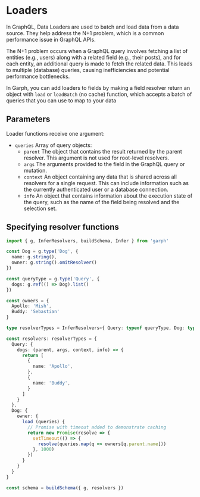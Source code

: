 # Loaders

In GraphQL, Data Loaders are used to batch and load data from a data source. They help address the N+1 problem, which is a common performance issue in GraphQL APIs.

The N+1 problem occurs when a GraphQL query involves fetching a list of entities (e.g., users) along with a related field (e.g., their posts), and for each entity, an additional query is made to fetch the related data. This leads to multiple (database) queries, causing inefficiencies and potential performance bottlenecks.

In Garph, you can add loaders to fields by making a field resolver return an object with `load` or `loadBatch` (no cache) function, which accepts a batch of queries that you can use to map to your data

## Parameters

Loader functions receive one argument:

- `queries`
  Array of query objects:
    - `parent`
      The object that contains the result returned by the parent resolver. This argument is not used for root-level resolvers.
    - `args`
      The arguments provided to the field in the GraphQL query or mutation.
    - `context`
      An object containing any data that is shared across all resolvers for a single request. This can include information such as the currently authenticated user or a database connection.
    - `info`
      An object that contains information about the execution state of the query, such as the name of the field being resolved and the selection set.

## Specifying resolver functions

```ts
import { g, InferResolvers, buildSchema, Infer } from 'garph'

const Dog = g.type('Dog', {
  name: g.string(),
  owner: g.string().omitResolver()
})

const queryType = g.type('Query', {
  dogs: g.ref(() => Dog).list()
})

const owners = {
  Apollo: 'Mish',
  Buddy: 'Sebastian'
}

type resolverTypes = InferResolvers<{ Query: typeof queryType, Dog: typeof Dog }, {}>

const resolvers: resolverTypes = {
  Query: {
    dogs: (parent, args, context, info) => {
      return [
        {
          name: 'Apollo',
        },
        {
          name: 'Buddy',
        }
      ]
    }
  },
  Dog: {
    owner: {
      load (queries) {
        // Promise with timeout added to demonstrate caching
        return new Promise(resolve => {
          setTimeout(() => {
            resolve(queries.map(q => owners[q.parent.name]))
          }, 1000)
        })
      }
    }
  }
}

const schema = buildSchema({ g, resolvers })
```
